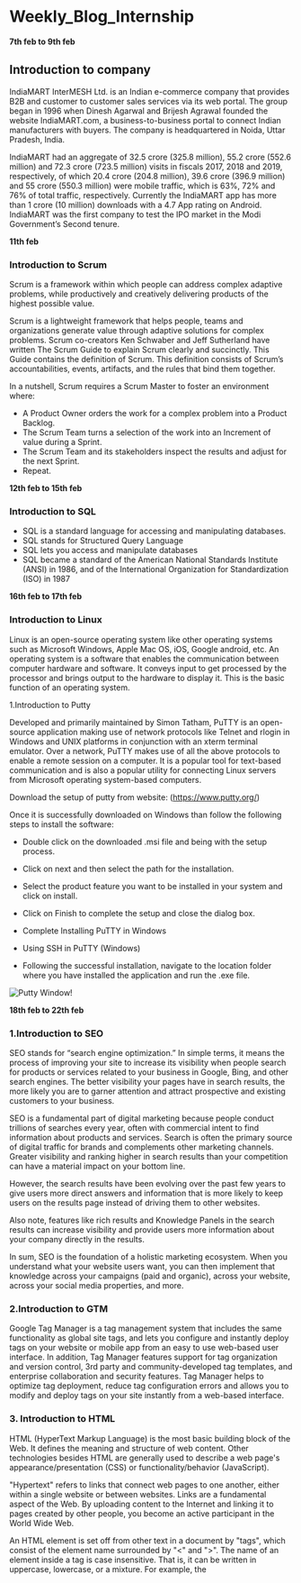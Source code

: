 # Weekly_Blog_Internship


**7th feb to 9th feb**

## Introduction to company

IndiaMART InterMESH Ltd. is an Indian e-commerce company that provides B2B
and customer to customer sales services via its web portal. The group began in 1996
when Dinesh Agarwal and Brijesh Agrawal founded the website IndiaMART.com, a
business-to-business portal to connect Indian manufacturers with buyers. The
company is headquartered in Noida, Uttar Pradesh, India.

IndiaMART had an aggregate of 32.5 crore (325.8 million), 55.2 crore (552.6 million)
and 72.3 crore (723.5 million) visits in fiscals 2017, 2018 and 2019, respectively, of
which 20.4 crore (204.8 million), 39.6 crore (396.9 million) and 55 crore (550.3
million) were mobile traffic, which is 63%, 72% and 76% of total traffic, respectively.
Currently the IndiaMART app has more than 1 crore (10 million) downloads with a
4.7 App rating on Android.
IndiaMART was the first company to test the IPO market in the Modi Government’s
Second tenure.

**11th feb**

### Introduction to Scrum

Scrum is a framework within which people can address complex adaptive problems, while productively and creatively delivering products of the highest possible value.

Scrum is a lightweight framework that helps people, teams and organizations generate value through adaptive solutions for complex problems. Scrum co-creators Ken Schwaber and Jeff Sutherland have written The Scrum Guide to explain Scrum clearly and succinctly.  This Guide contains the definition of Scrum. This definition consists of Scrum’s accountabilities, events, artifacts, and the rules that bind them together. 

In a nutshell, Scrum requires a Scrum Master to foster an environment where:
- A Product Owner orders the work for a complex problem into a Product Backlog.
- The Scrum Team turns a selection of the work into an Increment of value during a Sprint.
- The Scrum Team and its stakeholders inspect the results and adjust for the next Sprint.
- Repeat.

**12th feb to 15th feb**

### Introduction to SQL

- SQL is a standard language for accessing and manipulating databases.
- SQL stands for Structured Query Language
- SQL lets you access and manipulate databases
- SQL became a standard of the American National Standards Institute (ANSI) in 1986, and of the International Organization for Standardization (ISO) in 1987

**16th feb to 17th feb**

### Introduction to Linux

Linux is an open-source operating system like other operating systems such as Microsoft Windows, Apple Mac OS, iOS, Google android, etc. An operating system is a software that enables the communication between computer hardware and software. It conveys input to get processed by the processor and brings output to the hardware to display it. This is the basic function of an operating system.

 1.Introduction to Putty
 
Developed and primarily maintained by Simon Tatham, PuTTY is an open-source application making use of network protocols like Telnet and rlogin in Windows and UNIX platforms in conjunction with an xterm terminal emulator. Over a network, PuTTY makes use of all the above protocols to enable a remote session on a computer. It is a popular tool for text-based communication and is also a popular utility for connecting Linux servers from Microsoft operating system-based computers.

Download the setup of putty from website:
(https://www.putty.org/)

Once it is successfully downloaded on Windows than follow the following steps to install the software:

- Double click on the downloaded .msi file and being with the setup process.

- Click on next and then select the path for the installation.

- Select the product feature you want to be installed in your system and click on install.

- Click on Finish to complete the setup and close the dialog box.

- Complete Installing PuTTY in Windows

- Using SSH in PuTTY (Windows)

- Following the successful installation, navigate to the location folder where you have installed the application and run the .exe file.

![Putty Window!](https://www.puttygen.com/wp-content/uploads/2019/01/Putty-Configuration.png "Putty Window")
 
**18th feb to 22th feb**


### 1.Introduction to SEO

SEO stands for “search engine optimization.” In simple terms, it means the process of improving your site to increase its visibility when people search for products or services related to your business in Google, Bing, and other search engines. The better visibility your pages have in search results, the more likely you are to garner attention and attract prospective and existing customers to your business.

SEO is a fundamental part of digital marketing because people conduct trillions of searches every year, often with commercial intent to find information about products and services. Search is often the primary source of digital traffic for brands and complements other marketing channels. Greater visibility and ranking higher in search results than your competition can have a material impact on your bottom line.

However, the search results have been evolving over the past few years to give users more direct answers and information that is more likely to keep users on the results page instead of driving them to other websites.

Also note, features like rich results and Knowledge Panels in the search results can increase visibility and provide users more information about your company directly in the results.

In sum, SEO is the foundation of a holistic marketing ecosystem. When you understand what your website users want, you can then implement that knowledge across your campaigns (paid and organic), across your website, across your social media properties, and more.

### 2.Introduction to GTM

Google Tag Manager is a tag management system that includes the same functionality as global site tags, and lets you configure and instantly deploy tags on your website or mobile app from an easy to use web-based user interface. In addition, Tag Manager features support for tag organization and version control, 3rd party and community-developed tag templates, and enterprise collaboration and security features.
Tag Manager helps to optimize tag deployment, reduce tag configuration errors and allows you to modify and deploy tags on your site instantly from a web-based interface.


### 3. Introduction to HTML

HTML (HyperText Markup Language) is the most basic building block of the Web. It defines the meaning and structure of web content. Other technologies besides HTML are generally used to describe a web page's appearance/presentation (CSS) or functionality/behavior (JavaScript).

"Hypertext" refers to links that connect web pages to one another, either within a single website or between websites. Links are a fundamental aspect of the Web. By uploading content to the Internet and linking it to pages created by other people, you become an active participant in the World Wide Web.

An HTML element is set off from other text in a document by "tags", which consist of the element name surrounded by "<" and ">". The name of an element inside a tag is case insensitive. That is, it can be written in uppercase, lowercase, or a mixture. For example, the <title> tag can be written as <Title>, <TITLE>, or in any other way. However, the convention and recommended practice is to write tags in lowercase.

**23th feb to 24th feb**

### Introduction to Javascript

JavaScript, often abbreviated JS, is a programming language that is one of the core technologies of the World Wide Web, alongside HTML and CSS. Over 97% of websites use JavaScript on the client side for web page behavior, often incorporating third-party libraries.All major web browsers have a dedicated JavaScript engine to execute the code on users' devices.JavaScript is a high-level, often just-in-time compiled language that conforms to the ECMAScript standard. It has dynamic typing, prototype-based object-orientation, and first-class functions. It is multi-paradigm, supporting event-driven, functional, and imperative programming styles. It has application programming interfaces (APIs) for working with text, dates, regular expressions, standard data
structures, and the Document Object Model (DOM).

**25th feb to 28th feb**

### Introduction to React

React is a JavaScript library for building user interfaces.React is used to build single-page applications.React allows us to create reusable UI components.React is an open source, JavaScript library for developing user interface (UI) in web application. React is developed and released by Facebook. Facebook is continuously working on the React library and enhancing it by fixing bugs and introducing new features. This tutorial starts with the architecture of React, how-to guide to setup projects, creating components, JSX and then walks through advanced concepts like state management, form programming, routing and finally conclude with step by step working example.


**1st mar**

### Introduction to NodeJs
 
Node.js is a very powerful JavaScript-based platform built on Google Chrome's JavaScript V8 Engine. It is used to develop I/O intensive web applications like video streaming sites, single-page applications, and other web applications. Node.js is open source, completely free, and used by thousands of developers around the world.Node.js is a server-side platform built on Google Chrome's JavaScript Engine (V8 Engine). Node.js was developed by Ryan Dahl in 2009.Node.js is an open source, cross-platform runtime environment for developing server-side and networking applications. Node.js applications are written in JavaScript, and can be run within the Node.js runtime on OS X, Microsoft Windows, and Linux.Node.js also provides a rich library of various JavaScript modules which simplifies the development of web applications using Node.js to a great extent.
 
 **3rd mar to 11th mar**
 
 ### Technical Session 
 
In this week we learned about working of different departments in indiamart and different tech stack used in Indiamart.Following are the different technologies used in Indiamart:
 - PHP
 - Oracle,Postgres,Cassandra
 - DotNet
 - React
 - Kafka
 - NodeJs
 - SEO and Google Analytics
 - Power BI
 - Golang
 
 **14th mar**
 
 ## Inroduction to OpenProject
 
- Web – based project management tool
- Open Source project application
- Mostly used for lot of collaborative features such as project planning, timeline reports, task management and more.
- Helps to obtain a (visual) overview in operating complex projects.
 
 ![image](https://user-images.githubusercontent.com/43844898/170640364-36c62889-13de-4115-b43e-e48a468ceb48.png)
 
 
**15th mar**
 
 ## Introduction to Shinken
 
Shinken is an open source computer system and network monitoring software application compatible with Nagios. It watches hosts and services, gathers performance data and alerts users when error conditions occur and again when the conditions clear.

Shinken's architecture aims to offer easier load balancing and high availability. The administrator manages a single configuration, the system automatically "cuts" it into parts and dispatches it to worker nodes. 
 
Shinken is designed to run under all operating systems where Python runs. The development environment is under Linux, but also runs well on other Unix variants and Windows. The reactionner process (responsible for sending notifications) can also be run under the Android OS. It is free software, licensed under the terms of the Affero General Public License as published by the Free Software Foundation.
 
 ![image](https://user-images.githubusercontent.com/43844898/170641430-d48f7461-bbaa-437a-b5ae-6ad54807ae90.png)

 
 
**16th mar** 
 
 ## Introduction to Zabbix
 
Zabbix is an open-source software tool to monitor IT infrastructure such as networks, servers, virtual machines, and cloud services.Zabbix collects and displays basic metrics.
- Architecture of Zabbix
Zabbix is composed of the following components:

1.Zabbix server :
Provides Zabbix’s central monitoring functions.Executes monitoring. Stores monitoring configuration and monitoring data in databases.
2.Zabbix Web server :
Web interface for configuring and displaying Zabbix monitoring data
3.Zabbix proxy servers :
Servers are distributed in locations not transparent on the network. Carry out monitoring in place of the Zabbix server and exchange monitoring configuration and monitoring data with the Zabbix server.
4.Zabbix agent :
Agent that acts on the monitored target. Sends the target’s monitoring data to the Zabbix server.
 
 ![image](https://user-images.githubusercontent.com/43844898/170641624-e40d4fdc-67d1-40e5-888d-0dc608398d1d.png)
 
 # Learning SQL
 
 **17th mar to 18th mar**
 
1. What is Postgres?
 
PostgreSQL is an advanced, enterprise-class, and open-source relational database system. PostgreSQL supports both SQL (relational) and JSON (non-relational) querying.
PostgreSQL is a highly stable database backed by more than 20 years of development by the open-source community.
PostgreSQL is used as a primary database for many web applications as well as mobile and analytics applications.
 
2.PostgreSQL feature highlights: 
 
PostgreSQL has many advanced features that other enterprise-class database management systems offer, such as:

- User-defined types
- Table inheritance
- Sophisticated locking mechanism
- Foreign key referential integrity
- Views, rules, subquery
- Nested transactions (savepoints)
- Multi-version concurrency control (MVCC)
- Asynchronous replication
 
The recent versions of PostgreSQL support the following features:
- Native Microsoft Windows Server version
- Tablespaces
- Point-in-time recovery 
 
 3.Install PostgreSQL on Windows:
 
- Download PostgreSQL installer for Windows
- Install PostgreSQL
- Verify the installation
- For more reference visit the below website given:
 (https://www.postgresqltutorial.com/postgresql-getting-started/install-postgresql/)
- Connect To a PostgreSQL Database Server
- Connect to PostgreSQL database server using pgAdmin
 
The following illustrates how to connect to a database using pgAdmin GUI application:

- First, launch the pgAdmin application.
- Second, right-click the Servers node and select Create > Server… menu to create a server.
- Third, enter the server name e.g., PostgreSQL and click the Connection tab.
- Fourth, enter the host and password for the postgres user and click the Save button.
- Sixth, open the query tool by choosing the menu item Tool > Query Tool or click the lightning icon.
- Seventh, enter the query in the Query Editor, click the Execute button, you will see the result of the query displaying in the Data Output tab.
 
For more reference visit below website:
https://www.postgresqltutorial.com/postgresql-getting-started/connect-to-postgresql-database/
 
 **21th mar to 1st apr**
 
 
 ## Database Composition:
 
 
 ![image](https://user-images.githubusercontent.com/43844898/170986798-24d7002b-755d-4364-8d0e-3268e88b2916.png)

 
 ## Database Environment :
 
- Development Database : This DB is completely dedicated to developers where they can perform all database related activities except DDL commands and DBA activities.    Developers can compile all DB objects and make any DML operations here.

- Read Only Database : Copy of production database  storing  over-night data. No DML commands are possible here as the name suggests its open for read only access. It is generally used for reporting, verification purpose and data extractions.

- Production Database : All live modules are running on this database. Keep live data , no one has direct access on this database except database team .
 
 ## DBA Responsibilities 

- Installing and upgrading the required database technology and application tools
- Allocating system storage and planning future storage requirements for the database system
- Creating primary database storage structures (tablespaces) after application developers have designed an application
- Creation and modification of all required DB objects (tables, views, indexes etc) after confirmation from DBCR panel.
- Controlling and monitoring user access to the database.
- Monitoring and optimizing the performance of the database.
- Backing up and restoring the database.
 

 **4 apr to 8 apr**
 
 ## Data retrieval and granting access
 
For working on databases we installed various software like sql developer for oracle work, pgadmin for postgreSQL and mtputty for sudo access and command line use.
For managing our project or tickets we used openproject software.Each languages have various database like:
- For oracle : meshr and reportdb
- For postgreSQL : Enquirydb,Imbuyreq,Approvalpg
- MySQL : Tender
- For Cassandra - Trade, FCP, SELLERS.IM, MY, SOA, Clickstream, Mobile, MDC, TDW, CWS.
- For Neo4j - Fraud Detection
 
We also studied about structure of various databases.We also learn about to retrieve huge data and share and giving access to other users in different teams.Sometimes we faced problem regarding sharing of huge data in crores.Then we learn how to create table on other database and access data through database linking.Then we give access to other teams so that they can access that.
For instance, meshr contains most of the old indiamart data.In case a team requires huge amount of data from meshr.Then it cannot be provided directly.For this purpose we use reportdb,where we accumulate all the required data and grant access according to the departments.
 
 
 **11 apr to 15 apr**
 
 ## Query Optimization
 
 Data is integral part of any application.Access to the data should be in the fastest way possible to enhance user experience while using the application.We learn before making any query we try to follow various things:
- Not applying joins unless it is not important.
- Applying where clause to restrict data.
- FROM and JOIN: The FROM clause, and subsequent JOINs are 
first executed to determine the total working set of data that is 
being queried 
- WHERE: Once we have the total working set of data, the 
WHERE constraints are applied to the individual rows, and 
rows that do not satisfy the constraint are discarded. 
- GROUP BY: The remaining rows after the WHERE constraints 
are applied are then grouped based on common values in the 
column specified in the GROUP BY clause.  
 HAVING: If the query has a GROUP BY clause, then the 
constraints in the HAVING clause are applied to the grouped 
rows 
- SELECT: Any expressions in the SELECT part of the query are 
finally computed. 
- DISTINCT: Of the remaining rows. 
- ORDER BY: If an order is specified by the ORDER BY clause, 
the rows are then sorted by the specified data . 
- LIMIT: Finally, the rows that fall outside the range specified by 
the LIMIT are discarded, leaving the final set of rows to be 
returned from the query.  
 
 
 
 **18 apr to 22 apr**
 
 ## Load Monitoring Tools
 
 - Shinken : It is used to monitor all the databases of indiamart.We can check alerts on various servers.It tells us whether particular server is critical,normal and warning.Three types of alert is there:
 Normal: It means that server is working fine.
 Warning : It means that server is giving downtime take action within duration.
 Crtical : It means that server is on high alert take action as soon as possible.
 
- Zabbix : It gives us summary about server load in the form of graphs.We can check summary of load on servers in various duration like weekly,monthly and yearly.
 Data ranging from last two years to last 5 mins and anything in between.
 
![image](https://user-images.githubusercontent.com/43844898/170986620-77788e57-6f6e-48d5-9fb7-fad66a348a46.png)

 
 **25 apr to 29 apr**
 
 ## Leader Connect 
 
Indiamart also give us great opportunity to interact with leaders of different sections within Indiammart.This interaction has helped us in gaining knowledge of not only technical aspect but also carrer guidance and different aspects of life.Different leaders are that we interacted with :
 
1.Mohak saxena 
 
2.Vivek Agarwal
 
3.Dinesh Agarwal(CEO and Founder)
 
4.Abhishek Bhartia
 
5.Devendra Sharma
 
6.Ajay Kumar
 
7.Vikram Varshney
 
8.Dharmesh Meena
 
9.Kaustubh Mishra
 
10.Amrinder Dhariwal
 
11.Sunil Parolia
 
12.Vikas Deep Verma
 
13.Sandeep Garg
 
14.Madhup Agarwal 
 
15.Pulkit pandey
 
16.Amit Jain 
 
 **3rd  may to  13th may**
 
 ## Postgres Tutorial
 
 - Querying Data
 
  1.SELECT
 
       `SELECT select_list FROM table_name;` 
 
  2.Column Aliases
 
        `SELECT column_name AS alias_name FROM table_name;`
 
  3.ORDER BY
 
        `SELECT select_list FROM table_name ORDER BY sort_expression1 [ASC | DESC],`
 
  4.SELECT DISTINCT
 
      `SELECT DISTINCT column1 FROM table_name;`
 
 - Filtering Data
 
 1.WHERE
 
      `SELECT select_list FROM table_name WHERE condition ORDER BY sort_expression`
 
 2.LIMIT
 
      `SELECT select_list  FROM table_name ORDER BY sort_expression LIMIT row_count`
 
 3.FETCH
 
     `OFFSET start { ROW | ROWS } FETCH { FIRST | NEXT } [ row_count ] { ROW | ROWS } ONLY`
 
 4.IN
 
     `value IN (SELECT column_name FROM table_name);`
 
 5.BETWEEN
 
       `value BETWEEN low AND high;`
 
 6.LIKE
 
     `SELECT first_name,last_name FROM customer WHERE first_name LIKE 'Jen%';`
 
 7.IS NULL
 
     `SELECT id,first_name,last_name,email,phone FROM contacts WHERE phone = NULL;`
 
 - Joining Multiple Tables
 
  
 1.INNER JOIN
 
    `SELECT customer.customer_id,first_name,last_name,amount,payment_date FROM customer INNER JOIN payment ON payment.customer_id = customer.customer_id
      ORDER BY payment_date;`
 
 2.LEFT JOIN
 
    `SELECT film.film_id,title,inventory_id FROM film LEFT JOIN inventory ON inventory.film_id = film.film_id ORDER BY title;`
 
 3.RIGHT JOIN
 
     `SELECT review, title FROM films RIGHT JOIN film_reviews USING (film_id);`
 
 4.SELF-JOIN
 
   `SELECT e.first_name || ' ' || e.last_name employee,m .first_name || ' ' || m .last_name manager FROM employee e
     INNER JOIN employee m ON m .employee_id = e.manager_id ORDER BY manager;`
 
 5.FULL OUTER JOIN
 
    `SELECT * FROM A FULL [OUTER] JOIN B on A.id = B.id;`
 
 6.Cross Join
 
    `SELECT select_list FROM T1 CROSS JOIN T2;`
 
 7.Natural Join
 
    `SELECT	* FROM products INNER JOIN categories USING (category_id);`
 
 - Grouping Data
 
 1.GROUP BY
 
    `SELECT column_1, column_2, ...,aggregate_function(column_3) FROM table_name GROUP BY column_1,column_2, ...;`
 
 2.HAVING
 
    `SELECT column1,aggregate_function (column2) FROM table_name GROUP BY column1 HAVING condition;`
 
 - Set Operations
 
 1.UNION
 
    `SELECT select_list_1 FROM table_expresssion_1 UNION SELECT select_list_2 FROM table_expression_2`
 
 2.INTERSECT
 
    `SELECT select_list FROM A INTERSECT SELECT select_list FROM B;`
 
 
 4.Grouping sets,Cube, and Rollup
 
     `SELECT c1,c2,aggregate_function(c3) FROM table_name GROUP BY GROUPING SETS ((c1, c2),(c1),(c2),());`
 
     `SELECT c1,c2,c3,aggregate (c4) FROM table_name GROUP BY CUBE (c1, c2, c3);`
 
     `SELECT c1,c2,c3,aggregate(c4) FROM table_name GROUP BY ROLLUP (c1, c2, c3);`
 
 - Subquery
 
1.Subquery
 
    `SELECT film_id,title,rental_rate FROM film WHERE rental_rate > (SELECT AVG (rental_rate) FROM film);`
 
2.ANY
 
    `SELECT title FROM film WHERE length >= ANY(SELECT MAX( length ) FROM film INNER JOIN film_category USING(film_id) GROUP BY  category_id );`
 
 
3.ALL
 
    `SELECT film_id,title,length FROM film WHERE length > ALL ( SELECT ROUND(AVG (length),2) FROM film GROUP BY rating) ORDER BY length;`
 
4.EXISTS
 
    `SELECT column1 FROM table_1 WHERE EXISTS( SELECT 1 FROM table_2 WHERE column_2 = table_1.column_1);`
 
 - Common Table Expressions
 
      `WITH cte_name (column_list) AS (CTE_query_definition )statement;`
 
 - Modifying Data
 
 1.INSERT
 
      `INSERT INTO table_name(column1, column2, …) VALUES (value1, value2, …);`
 
 2.INSERT Multiple Rows
 
    `INSERT INTO table_name (column_list) VALUES (value_list_1),(value_list_2),...(value_list_n);`
 
 3.UPDATE
 
     `UPDATE table_name SET column1 = value1,column2 = value2,...WHERE condition;`
 
 4.UPDATE Join
 
    `UPDATE t1 SET t1.c1 = new_value FROM t2 WHERE t1.c2 = t2.c2;`
 
 5.DELETE
 
    `DELETE FROM table_name WHERE condition;`
 
 6.DELETE Join
 
    `DELETE FROM table_name1 USING table_expression WHERE condition RETURNING returning_columns;`
 
 7.Upsert
 
    `INSERT INTO table_name(column_list) VALUES(value_list) ON CONFLICT target action;`
 
 - Managing Tables
 
1.Create Table
 
   `CREATE TABLE [IF NOT EXISTS] table_name (column1 datatype(length) column_contraint,column2 datatype(length) column_contraint,column3 datatype(length)            column_contraint,table_constraints);`
 
2.Select Into
 
   `SELECT select_list INTO [ TEMPORARY | TEMP | UNLOGGED ] [ TABLE ] new_table_name FROM table_name WHERE search_condition;`
 
3.Create Table As
 
     `CREATE TABLE new_table_name AS query;`
 
4.Alter Table
 
     `ALTER TABLE table_name ADD COLUMN column_name datatype column_constraint;`
 
5.Rename Table
 
 
      `ALTER TABLE table_name RENAME TO new_table_name;`
 
6.Add Column
 
    `ALTER TABLE table_name ADD COLUMN new_column_name data_type constraint;`
 
7.Drop Column
 
   `ALTER TABLE table_name  DROP COLUMN column_name;`
 
 
8.Change Column’s Data Type
 
  `ALTER TABLE table_name ALTER COLUMN column_name [SET DATA] TYPE new_data_type;`
 
 
9.Rename Column
 
  `ALTER TABLE table_name RENAME COLUMN column_name TO new_column_name;`
 
 
10.Drop Table
 
   `DROP TABLE [IF EXISTS]  table_name_1,table_name_2,...[CASCADE | RESTRICT];`
 
 **16th may to 3 june**
 
## Mesh Migration
 
- Introduction
 
We have very important database in Indiamart named MESHR which is in oracle.Recently comapany decided to migrate to PostgreSQL.PostgreSQL is the most professional of the relational Open Source databases and was awarded “Database System Of The Year” several times. It is a highly reliable, stable, scalable and secure system, and has been around for more than two decades now.  As such, it has been established as a major player in the Open Source database world and is challenging big players such as Oracle, Sybase, and IBM. PostgreSQL is professionally maintained and developed software, capable of running compldata-driven applications.
To take advantage of advanced features of oracle company had to pay.So, to reduce cost and have access over advanced features company has to migrate from oracle to PostgreSQL as it is open source.
 
Let’s take a look at the different steps to understand how to do database migration:

1. Understanding the Source Database:
 
A vital database migration step to understand is the source data that will populate our target database before starting any database migration project. Here are the questions that we should be able to answer about our source database:

What is the size of the source database? The size and complexity of the database we are trying to migrate will determine the scope of our migration project. This will also determine the time and computing resources required to transfer the data.
Does the database contain ‘large’ tables?’ If our source database contains tables that have millions of rows, we might want to use a tool with the capability to load data in parallel.
What kind of data types will be involved? If we migrate data between different databases, such as an Oracle database to a PostgreSQL one, we will need schema conversion capabilities to successfully execute our DB migration project.
 
2. Assessing the Data:
 
This step involves a more granular assessment of the data we want to migrate. We would like to profile our source data and define data quality rules to remove inconsistencies, duplicate values, or incorrect information. Data profiling at an early stage of migration will help us mitigate the risk of delays, budget overruns, and even complete failures. We will also be able to define data quality rules to validate our data and improve its quality and accuracy, resulting in efficient DB migration.

3. Converting Database Schema:
 
Heterogeneous migrations involving migration between different database engines are relatively more complex than homogenous migrations. While schemas for heterogeneous database migrations can be converted manually, it is often very resource-intensive and time-consuming.So,we majorly involved in conversion of database schema as it is most time consuming.We converted functions,procedures, tables , mviews, foreign tables.As the syntax of oracle and postgreSQL has many differences.
 
 ## Mapping of Oracle to PostgreSQL
 
![image](https://user-images.githubusercontent.com/43844898/171341404-0af9c8ca-1b09-45a1-9792-f71cb105f71c.png)

![image](https://user-images.githubusercontent.com/43844898/171341499-3c22e3b0-5359-43a8-a6bf-1b2ee892d6db.png)
 
 Apart from syntax, oracle and postgres also differentiate alot on the basis of internal functionalities.
 
- Dual Table:
 
In Oracle FROM clause is mandatory for every SELECT statement so Oracle database uses DUAL table for SELECT statement where table name is not required. In PostgreSQL, FROM clause is not mandatory so DUAL table is not necessary. The Dual table can be created in PostgreSQL as a view to eliminate the porting problem

 
- Behaviour of Empty String and NULL:
 
In Oracle, empty strings and NULL values in string context are the same. The concatenation of NULL and string obtain string as a result. In PostgreSQL the concatenation result is null in this case. In Oracle IS NULL operator is used to check whether string is empty or not but in PostgreSQL result is FALSE for empty string and TRUE for NULL. 
 
- SUBSTR:
 
The behaviour of SUBSTR function in Oracle and PostgreSQL is different. The SUBSTR function works in PostgreSQL without error but returns a different result. This difference can cause application bugs. 
 
 
 

  


 
 
 
 
 
 
 
 
 
 
 
 
 
 
 
 
 
 


 

 
 
 

 
 
 
 
 

 

 
 
 

 
 
 





